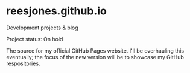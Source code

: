 reesjones.github.io
===================

Development projects &amp; blog

Project status: On hold

The source for my official GitHub Pages website. I'll be overhauling this eventually; the focus of
the new version will be to showcase my GitHub respositories.
